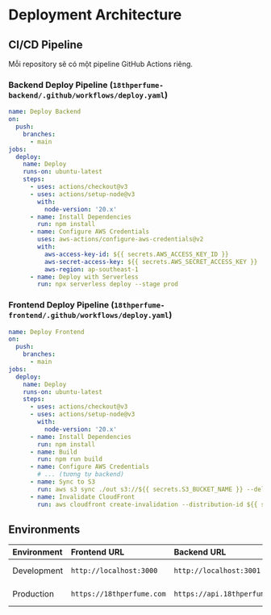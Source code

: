 # Deployment Architecture

## CI/CD Pipeline

Mỗi repository sẽ có một pipeline GitHub Actions riêng.

### Backend Deploy Pipeline (`18thperfume-backend/.github/workflows/deploy.yaml`)
```yaml
name: Deploy Backend
on:
  push:
    branches:
      - main
jobs:
  deploy:
    name: Deploy
    runs-on: ubuntu-latest
    steps:
      - uses: actions/checkout@v3
      - uses: actions/setup-node@v3
        with:
          node-version: '20.x'
      - name: Install Dependencies
        run: npm install
      - name: Configure AWS Credentials
        uses: aws-actions/configure-aws-credentials@v2
        with:
          aws-access-key-id: ${{ secrets.AWS_ACCESS_KEY_ID }}
          aws-secret-access-key: ${{ secrets.AWS_SECRET_ACCESS_KEY }}
          aws-region: ap-southeast-1
      - name: Deploy with Serverless
        run: npx serverless deploy --stage prod
```

### Frontend Deploy Pipeline (`18thperfume-frontend/.github/workflows/deploy.yaml`)
```yaml
name: Deploy Frontend
on:
  push:
    branches:
      - main
jobs:
  deploy:
    name: Deploy
    runs-on: ubuntu-latest
    steps:
      - uses: actions/checkout@v3
      - uses: actions/setup-node@v3
        with:
          node-version: '20.x'
      - name: Install Dependencies
        run: npm install
      - name: Build
        run: npm run build
      - name: Configure AWS Credentials
        # ... (tương tự backend)
      - name: Sync to S3
        run: aws s3 sync ./out s3://${{ secrets.S3_BUCKET_NAME }} --delete
      - name: Invalidate CloudFront
        run: aws cloudfront create-invalidation --distribution-id ${{ secrets.CLOUDFRONT_DIST_ID }} --paths "/*"
```

## Environments

| Environment | Frontend URL | Backend URL | Purpose |
| :--- | :--- | :--- | :--- |
| Development | `http://localhost:3000` | `http://localhost:3001` | Local development |
| Production | `https://18thperfume.com` | `https://api.18thperfume.com/v1` | Live environment |
